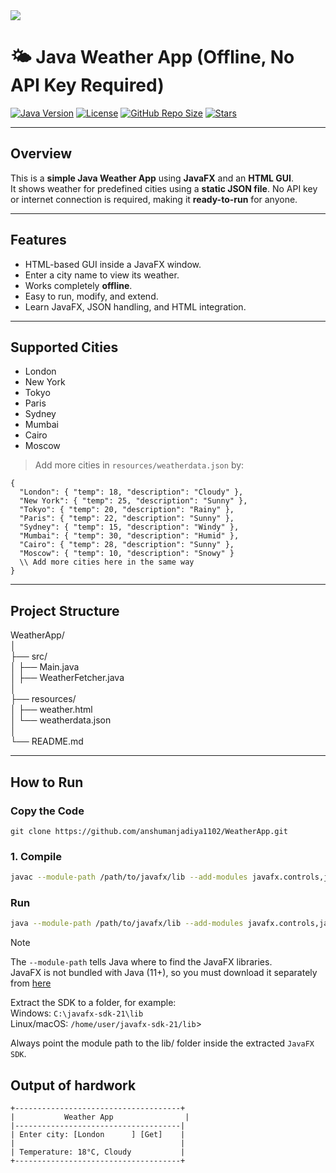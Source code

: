 <img src="https://capsule-render.vercel.app/api?type=waving&color=gradient&text=Weather+App&height=100&section=header"/>

# 🌤️ Java Weather App (Offline, No API Key Required)

[![Java Version](https://img.shields.io/badge/Java-17-blue?logo=java&logoColor=white)](https://www.oracle.com/java/) 
[![License](https://img.shields.io/badge/License-MIT-green)](LICENSE) 
[![GitHub Repo Size](https://img.shields.io/github/repo-size/anshumanjadiya1102/WeatherApp)](https://github.com/anshumanjadiya1102/WeatherApp) 
[![Stars](https://img.shields.io/github/stars/anshumanjadiya1102/WeatherApp?style=social)](https://github.com/anshumanjadiya1102/WeatherApp/stargazers) 

---

## Overview
This is a **simple Java Weather App** using **JavaFX** and an **HTML GUI**.  
It shows weather for predefined cities using a **static JSON file**.
No API key or internet connection is required, making it **ready-to-run** for anyone.


---

## Features
- HTML-based GUI inside a JavaFX window.  
- Enter a city name to view its weather.  
- Works completely **offline**.  
- Easy to run, modify, and extend.  
- Learn JavaFX, JSON handling, and HTML integration.  

---

## Supported Cities
- London  
- New York  
- Tokyo  
- Paris  
- Sydney  
- Mumbai  
- Cairo  
- Moscow  

> Add more cities in `resources/weatherdata.json` by:
```
{
  "London": { "temp": 18, "description": "Cloudy" },
  "New York": { "temp": 25, "description": "Sunny" },
  "Tokyo": { "temp": 20, "description": "Rainy" },
  "Paris": { "temp": 22, "description": "Sunny" },
  "Sydney": { "temp": 15, "description": "Windy" },
  "Mumbai": { "temp": 30, "description": "Humid" },
  "Cairo": { "temp": 28, "description": "Sunny" },
  "Moscow": { "temp": 10, "description": "Snowy" }
  \\ Add more cities here in the same way
}
```


---

## Project Structure
WeatherApp/<br>
│<br>
├── src/<br>
│    ├── Main.java<br>
│    ├── WeatherFetcher.java<br>
│<br>
├── resources/<br>
│     ├── weather.html<br>
│     └── weatherdata.json<br>
│<br>
└── README.md<br>


---

## How to Run

### Copy the Code
```
git clone https://github.com/anshumanjadiya1102/WeatherApp.git
```

### 1. Compile

```bash
javac --module-path /path/to/javafx/lib --add-modules javafx.controls,javafx.web src/*.java
```

### Run
```bash
java --module-path /path/to/javafx/lib --add-modules javafx.controls,javafx.web Main
```
> [!NOTE]
> The `--module-path` tells Java where to find the JavaFX libraries.<br>
> JavaFX is not bundled with Java (11+), so you must download it separately from [here](https://gluonhq.com/products/javafx)
>
> Extract the SDK to a folder, for example:<br>
> Windows: `C:\javafx-sdk-21\lib`<br>
> Linux/macOS: `/home/user/javafx-sdk-21/lib`><br>
>
> Always point the module path to the lib/ folder inside the extracted `JavaFX SDK`.


## Output of hardwork
```
+-------------------------------------+
|           Weather App                |
|-------------------------------------|
| Enter city: [London      ] [Get]    |
|                                     |
| Temperature: 18°C, Cloudy           |
+-------------------------------------+

```

